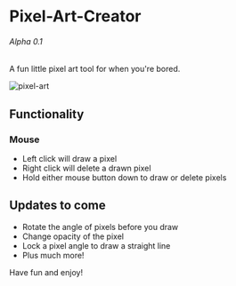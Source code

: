 # Pixel-Art-Creator 
###### Alpha 0.1
A fun little pixel art tool for when you're bored.

![pixel-art](https://i.imgur.com/uq3vhq5.jpg) 

## Functionality

### Mouse
*  Left click will draw a pixel
*  Right click will delete a drawn pixel
*  Hold either mouse button down to draw or delete pixels

## Updates to come
*  Rotate the angle of pixels before you draw
*  Change opacity of the pixel
*  Lock a pixel angle to draw a straight line
*  Plus much more!

Have fun and enjoy!
